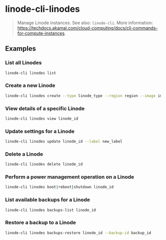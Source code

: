 # linode-cli-linodes

> Manage Linode instances. See also: `linode-cli`. More information: <https://techdocs.akamai.com/cloud-computing/docs/cli-commands-for-compute-instances>.

## Examples

### List all Linodes

```bash
linode-cli linodes list
```

### Create a new Linode

```bash
linode-cli linodes create --type linode_type --region region --image image_id
```

### View details of a specific Linode

```bash
linode-cli linodes view linode_id
```

### Update settings for a Linode

```bash
linode-cli linodes update linode_id --label new_label
```

### Delete a Linode

```bash
linode-cli linodes delete linode_id
```

### Perform a power management operation on a Linode

```bash
linode-cli linodes boot|reboot|shutdown linode_id
```

### List available backups for a Linode

```bash
linode-cli linodes backups-list linode_id
```

### Restore a backup to a Linode

```bash
linode-cli linodes backups-restore linode_id --backup-id backup_id
```
